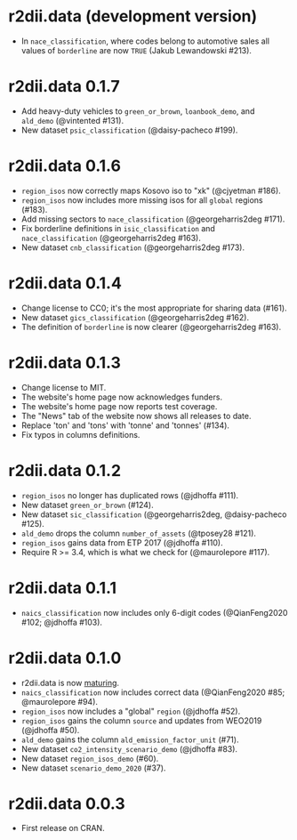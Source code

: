 # r2dii.data (development version)

* In `nace_classification`, where codes belong to automotive sales all values of
`borderline` are now `TRUE` (Jakub Lewandowski #213).

# r2dii.data 0.1.7

* Add heavy-duty vehicles to `green_or_brown`, `loanbook_demo`, and `ald_demo`
(@vintented #131).
* New dataset `psic_classification` (@daisy-pacheco #199).

# r2dii.data 0.1.6

* `region_isos` now correctly maps Kosovo iso to "xk" (@cjyetman #186).
* `region_isos` now includes more missing isos for all `global` regions (#183).
* Add missing sectors to `nace_classification` (@georgeharris2deg #171). 
* Fix borderline definitions in `isic_classification` and `nace_classification` 
  (@georgeharris2deg #163).
* New dataset `cnb_classification` (@georgeharris2deg #173).

# r2dii.data 0.1.4

* Change license to CC0; it's the most appropriate for sharing data (#161).
* New dataset `gics_classification` (@georgeharris2deg #162).
* The definition of `borderline` is now clearer (@georgeharris2deg #163).

# r2dii.data 0.1.3

* Change license to MIT.
* The website's home page now acknowledges funders.
* The website's home page now reports test coverage.
* The "News" tab of the website now shows all releases to date.
* Replace 'ton' and 'tons' with 'tonne' and 'tonnes' (#134).
* Fix typos in columns definitions.

# r2dii.data 0.1.2

* `region_isos` no longer has duplicated rows (@jdhoffa #111).
* New dataset `green_or_brown` (#124).
* New dataset `sic_classification` (@georgeharris2deg, @daisy-pacheco #125).
* `ald_demo` drops the column `number_of_assets` (@tposey28 #121).
* `region_isos` gains data from ETP 2017 (@jdhoffa #110).
* Require R >= 3.4, which is what we check for (@maurolepore #117).

# r2dii.data 0.1.1

* `naics_classification` now includes only 6-digit codes (@QianFeng2020 #102; @jdhoffa #103).

# r2dii.data 0.1.0

* r2dii.data is now [maturing](https://lifecycle.r-lib.org/articles/stages.html).
* `naics_classification` now includes correct data (@QianFeng2020 #85; @maurolepore #94).
* `region_isos` now includes a "global" `region` (@jdhoffa #52).
* `region_isos` gains the column `source` and updates from WEO2019 (@jdhoffa #50).
* `ald_demo` gains the column `ald_emission_factor_unit` (#71).
* New dataset `co2_intensity_scenario_demo` (@jdhoffa #83).
* New dataset `region_isos_demo` (#60).
* New dataset `scenario_demo_2020` (#37).

# r2dii.data 0.0.3

* First release on CRAN.
